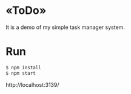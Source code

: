 # «ToDo»
It is a demo of my simple task manager system.

# Run

```sh
$ npm install
$ npm start
```

http://localhost:3139/